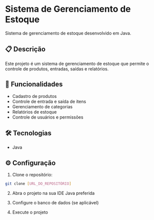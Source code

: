 # Sistema de Gerenciamento de Estoque

Sistema de gerenciamento de estoque desenvolvido em Java.

## 📋 Descrição

Este projeto é um sistema de gerenciamento de estoque que permite o controle de produtos, entradas, saídas e relatórios.

## 🚀 Funcionalidades

- Cadastro de produtos
- Controle de entrada e saída de itens
- Gerenciamento de categorias
- Relatórios de estoque
- Controle de usuários e permissões

## 🛠️ Tecnologias

- Java

## ⚙️ Configuração

1. Clone o repositório:
```bash
git clone [URL_DO_REPOSITÓRIO]
```

2. Abra o projeto na sua IDE Java preferida

3. Configure o banco de dados (se aplicável)

4. Execute o projeto

